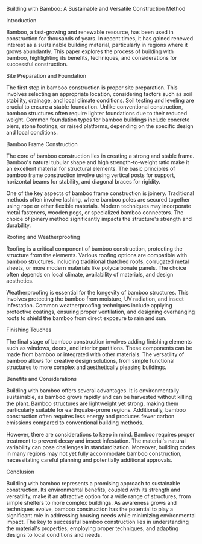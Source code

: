 Building with Bamboo: A Sustainable and Versatile Construction Method

Introduction

Bamboo, a fast-growing and renewable resource, has been used in construction for thousands of years. In recent times, it has gained renewed interest as a sustainable building material, particularly in regions where it grows abundantly. This paper explores the process of building with bamboo, highlighting its benefits, techniques, and considerations for successful construction.

Site Preparation and Foundation

The first step in bamboo construction is proper site preparation. This involves selecting an appropriate location, considering factors such as soil stability, drainage, and local climate conditions. Soil testing and leveling are crucial to ensure a stable foundation. Unlike conventional construction, bamboo structures often require lighter foundations due to their reduced weight. Common foundation types for bamboo buildings include concrete piers, stone footings, or raised platforms, depending on the specific design and local conditions.

Bamboo Frame Construction

The core of bamboo construction lies in creating a strong and stable frame. Bamboo's natural tubular shape and high strength-to-weight ratio make it an excellent material for structural elements. The basic principles of bamboo frame construction involve using vertical posts for support, horizontal beams for stability, and diagonal braces for rigidity.

One of the key aspects of bamboo frame construction is joinery. Traditional methods often involve lashing, where bamboo poles are secured together using rope or other flexible materials. Modern techniques may incorporate metal fasteners, wooden pegs, or specialized bamboo connectors. The choice of joinery method significantly impacts the structure's strength and durability.

Roofing and Weatherproofing

Roofing is a critical component of bamboo construction, protecting the structure from the elements. Various roofing options are compatible with bamboo structures, including traditional thatched roofs, corrugated metal sheets, or more modern materials like polycarbonate panels. The choice often depends on local climate, availability of materials, and design aesthetics.

Weatherproofing is essential for the longevity of bamboo structures. This involves protecting the bamboo from moisture, UV radiation, and insect infestation. Common weatherproofing techniques include applying protective coatings, ensuring proper ventilation, and designing overhanging roofs to shield the bamboo from direct exposure to rain and sun.

Finishing Touches

The final stage of bamboo construction involves adding finishing elements such as windows, doors, and interior partitions. These components can be made from bamboo or integrated with other materials. The versatility of bamboo allows for creative design solutions, from simple functional structures to more complex and aesthetically pleasing buildings.

Benefits and Considerations

Building with bamboo offers several advantages. It is environmentally sustainable, as bamboo grows rapidly and can be harvested without killing the plant. Bamboo structures are lightweight yet strong, making them particularly suitable for earthquake-prone regions. Additionally, bamboo construction often requires less energy and produces fewer carbon emissions compared to conventional building methods.

However, there are considerations to keep in mind. Bamboo requires proper treatment to prevent decay and insect infestation. The material's natural variability can pose challenges in standardization. Moreover, building codes in many regions may not yet fully accommodate bamboo construction, necessitating careful planning and potentially additional approvals.

Conclusion

Building with bamboo represents a promising approach to sustainable construction. Its environmental benefits, coupled with its strength and versatility, make it an attractive option for a wide range of structures, from simple shelters to more complex buildings. As awareness grows and techniques evolve, bamboo construction has the potential to play a significant role in addressing housing needs while minimizing environmental impact. The key to successful bamboo construction lies in understanding the material's properties, employing proper techniques, and adapting designs to local conditions and needs.